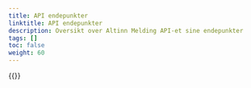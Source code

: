 ```yaml
---
title: API endepunkter
linktitle: API endepunkter
description: Oversikt over Altinn Melding API-et sine endepunkter
tags: []
toc: false
weight: 60
---
```


{{<children />}}